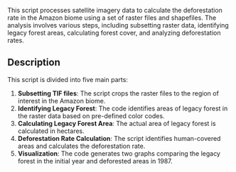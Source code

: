 This script processes satellite imagery data to calculate the deforestation rate in the Amazon biome using a set of raster files and shapefiles. The analysis involves various steps, including subsetting raster data, identifying legacy forest areas, calculating forest cover, and analyzing deforestation rates.

## Description

This script is divided into five main parts:
1. **Subsetting TIF files**: The script crops the raster files to the region of interest in the Amazon biome.
2. **Identifying Legacy Forest**: The code identifies areas of legacy forest in the raster data based on pre-defined color codes.
3. **Calculating Legacy Forest Area**: The actual area of legacy forest is calculated in hectares.
4. **Deforestation Rate Calculation**: The script identifies human-covered areas and calculates the deforestation rate.
5. **Visualization**: The code generates two graphs comparing the legacy forest in the initial year and deforested areas in 1987.
